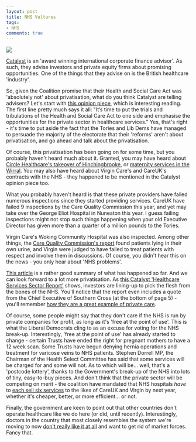 ```yaml
---
layout: post
title: NHS Vultures
tags:
- NHS
comments: true
---
```


<img src="../../../assets/images/NHS-logo.jpg">

<a href="www.catalystcf.co.uk">Catalyst</a> is an 'award winning international corporate finance advisor'. As such, they advise investors and private equity firms about promising opportunities. One of the things that they advise on is the British healthcare 'industry'.

So, given the Coalition promise that their Health and Social Care Act was 'absolutely not' about privatisation, what do you think Catalyst are telling advisers? Let's start with <a href="http://www.catalystcf.co.uk/people/column/id/13#post-409">this opinion piece</a>, which is interesting reading. The first line pretty much says it all: "It’s time to put the trials and tribulations of the Health and Social Care Act to one side and emphasise the opportunities for the private sector in healthcare services." Yes, that's right - it's time to put aside the fact that the Tories and Lib Dems have managed to persuade the majority of the electorate that their 'reforms' aren't about privatisation, and go ahead and talk about the privatisation.

Of course, this privatisation has been going on for some time, but you probably haven't heard much about it. Granted, you may have heard about <a href="http://www.dominictristram.com/2011/11/15/circle-nhs-takeover.html">Circle Healthcare's takeover of Hinchingbrooke</a>, or <a href="http://www.dominictristram.com/2011/12/07/private-maternity.html">maternity services in the Wirral</a>. You may also have heard about Virgin Care's and CareUK's contracts with the NHS - they happened to be mentioned in the Catalyst opinion piece too.

What you probably haven't heard is that these private providers have failed numerous inspections since they started providing services. CareUK have failed 9 inspections by the Care Quality Commission this year, and yet may take over the George Eliot Hospital in Nuneaton this year. I guess failing inspections might not stop such things happening when your old Executive Director has given more than a quarter of a million pounds to the Tories.

Virgin Care's Woking Community Hospital was also inspected. Among other things, the <a href="http://www.cqc.org.uk/sites/default/files/media/reports/1-351584301_Virgin_Care_Services_Limited_1-365605819_Woking_Community_Hospital_20120712.pdf">Care Quality Commission's report</a> found patients lying in their own urine, and Virgin were judged to have failed to treat patients with respect and involve them in discussions. Of course, you didn't hear this on the news - you only hear about 'NHS problems'.

<a href="http://www.guardian.co.uk/commentisfree/2012/aug/27/nhs-privatisation-toxic-world-healthcare?CMP=twt_gu">This article</a> is a rather good summary of what has happened so far. And we can look forward to a lot more privatisation. As <a href="http://www.catalystcf.co.uk/uploads/document_assets/1aa842f7b8c59619f9e3eee739095b46.pdf">this Catalyst 'Healthcare Services Sector Report'</a> shows, investors are lining-up to pick the flesh from the bones of the NHS. You'll notice that the report even includes a quote from the Chief Executive of Southern Cross (at the bottom of page 5) - you'll remember <a href="http://www.bbc.co.uk/news/business-14102750">how they are a great example of private care</a>.

Of course, some people might say that they don't care if the NHS is run by private companies for profit, as long as it's 'free at the point of use'. This is what the Liberal Democrats cling to as an excuse for voting for the NHS break-up. Interestingly, 'free at the point of use' has already started to change - certain Trusts have ended the right for pregnant mothers to have a 12 week scan. Some Trusts have begun denying hernia operations and treatment for varicose veins to NHS patients. Stephen Dorrell MP, the Chairman of the Health Select Committee has said that some services will be charged for and some will not. As to which will be... well, that's a 'postcode lottery', thanks to the Government's break-up of the NHS into lots of tiny, easy-to-buy pieces. And don't think that the private sector will be competing on merit - the coalition have mandated that NHS hospitals <em>have</em> to <a href="http://eoin-clarke.blogspot.co.uk/2012/09/jeremy-hunt-to-force-nhs-to-sell-456.html">each sell six services</a> to the likes of CareUK and Virgin by next year, whether it's cheaper, better, or more efficient... or not.

Finally, the government are keen to point out that other countries don't operate healthcare like we do here (or did, until recently). Interestingly, doctors in the country that most closely resembles the system we're moving to now <a href="http://www.dutchnews.nl/news/archives/2012/09/most_doctors_oppose_market_for.php">don't really like it at all</a> and want to get rid of market forces. Fancy that.

